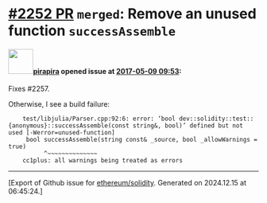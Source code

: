 # [\#2252 PR](https://github.com/ethereum/solidity/pull/2252) `merged`: Remove an unused function `successAssemble`

#### <img src="https://avatars.githubusercontent.com/u/44281?u=19789513178700ad73a6cf535a40fbbfdc1ad615&v=4" width="50">[pirapira](https://github.com/pirapira) opened issue at [2017-05-09 09:53](https://github.com/ethereum/solidity/pull/2252):

Fixes #2257.

Otherwise, I see a build failure:
```
    test/libjulia/Parser.cpp:92:6: error: ‘bool dev::solidity::test::{anonymous}::successAssemble(const string&, bool)’ defined but not used [-Werror=unused-function]
     bool successAssemble(string const& _source, bool _allowWarnings = true)
          ^~~~~~~~~~~~~~~
    cc1plus: all warnings being treated as errors
```




-------------------------------------------------------------------------------



[Export of Github issue for [ethereum/solidity](https://github.com/ethereum/solidity). Generated on 2024.12.15 at 06:45:24.]
